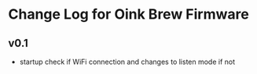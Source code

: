 # Change Log for Oink Brew Firmware

v0.1
----
- startup check if WiFi connection and changes to listen mode if not
